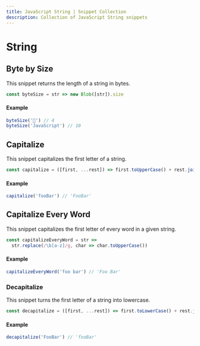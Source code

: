 ```yaml
---
title: JavaScript String | Snippet Collection
description: Collection of JavaScript String snippets
---
```


# String

## Byte by Size

This snippet returns the length of a string in bytes.

```js
const byteSize = str => new Blob([str]).size
```

#### Example

```js
byteSize('💪') // 4
byteSize('JavaScript') // 10
```

## Capitalize

This snippet capitalizes the first letter of a string.

```js
const capitalize = ([first, ...rest]) => first.toUpperCase() + rest.join('')
```

#### Example

```js
capitalize('fooBar') // 'FooBar'
```

## Capitalize Every Word

This snippet capitalizes the first letter of every word in a given string.

```js
const capitalizeEveryWord = str =>
  str.replace(/\b[a-z]/g, char => char.toUpperCase())
```

#### Example

```js
capitalizeEveryWord('foo bar') // 'Foo Bar'
```

### Decapitalize

This snippet turns the first letter of a string into lowercase.

```js
const decapitalize = ([first, ...rest]) => first.toLowerCase() + rest.join('')
```

#### Example

```js
decapitalize('FooBar') // 'fooBar'
```
